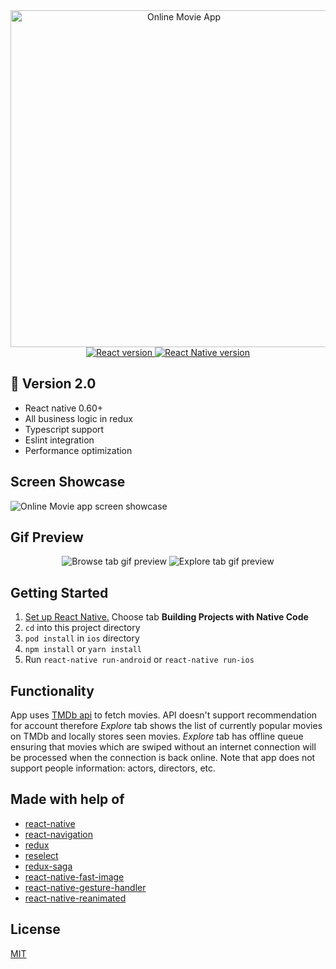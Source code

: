 <div align="center">
  <img src="https://i.imgur.com/t6UgkCM.png" alt="Online Movie App" width="539" />
</div>

<div align="center">
  <a href="https://reactjs.org/">
    <img src="https://img.shields.io/badge/react-16.9-green.svg" alt="React version">
  </a>
   <a href="https://reactnative.dev/">
    <img src="https://img.shields.io/badge/react--native-0.61.4-blue.svg" alt="React Native version">
  </a>
</div>

## 🚀 Version 2.0

- React native 0.60+
- All business logic in redux
- Typescript support
- Eslint integration
- Performance optimization

## Screen Showcase

![Online Movie app screen showcase](https://i.imgur.com/OOFJrYO.png)

## Gif Preview

<div align="center">

![Browse tab gif preview](https://i.imgur.com/Y9D44kr.gif)
![Explore tab gif preview](https://i.imgur.com/Fy9eXev.gif)

</div>

## Getting Started

1. [Set up React Native.](https://facebook.github.io/react-native/docs/getting-started.html) Choose tab **Building Projects with Native Code**
2. `cd` into this project directory
3. `pod install` in `ios` directory
4. `npm install` or `yarn install`
5. Run `react-native run-android` or `react-native run-ios`

## Functionality

App uses [TMDb api](https://developers.themoviedb.org/3) to fetch movies. API doesn't support recommendation for account therefore _Explore_ tab shows the list of currently popular movies on TMDb and locally stores seen movies. _Explore_ tab has offline queue ensuring that movies which are swiped without an internet connection will be processed when the connection is back online. Note that app does not support people information: actors, directors, etc.

## Made with help of

- [react-native](https://github.com/facebook/react-native)
- [react-navigation](https://github.com/react-community/react-navigation)
- [redux](https://github.com/reduxjs/redux)
- [reselect](https://github.com/reduxjs/reselect)
- [redux-saga](https://github.com/redux-saga/redux-saga)
- [react-native-fast-image](https://github.com/DylanVann/react-native-fast-image)
- [react-native-gesture-handler](https://github.com/kmagiera/react-native-gesture-handler)
- [react-native-reanimated](https://github.com/software-mansion/react-native-reanimated)

## License

[MIT](https://github.com/azhavrid/movie-swiper/blob/master/LICENSE)
